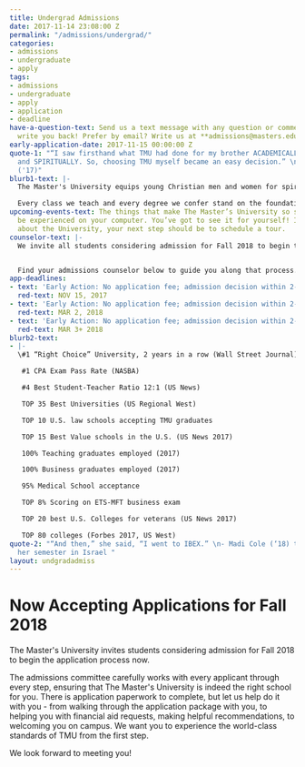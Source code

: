 ```yaml
---
title: Undergrad Admissions
date: 2017-11-14 23:08:00 Z
permalink: "/admissions/undergrad/"
categories:
- admissions
- undergraduate
- apply
tags:
- admissions
- undergraduate
- apply
- application
- deadline
have-a-question-text: Send us a text message with any question or comments, we'll
  write you back! Prefer by email? Write us at **admissions@masters.edu**
early-application-date: 2017-11-15 00:00:00 Z
quote-1: "“I saw firsthand what TMU had done for my brother ACADEMICALLY, ATHLETICALLY
  and SPIRITUALLY. So, choosing TMU myself became an easy decision.” \n- Jason Karkenny
  ('17)"
blurb1-text: |-
  The Master's University equips young Christian men and women for spiritual service and leadership - on the job, in the home, and through their ministries.

  Every class we teach and every degree we confer stand on the foundation of God's Word. Our students acquire knowledge from a Biblical perspective, filtering everything they learn through the lens of God's Word. In other words, they gain wisdom to serve and wisdom to lead.
upcoming-events-text: The things that make The Master’s University so special can’t
  be experienced on your computer. You’ve got to see it for yourself! If you’re curious
  about the University, your next step should be to schedule a tour.
counselor-text: |-
  We invite all students considering admission for Fall 2018 to begin the application process now. Don’t miss out on a life-changing TMU education–complete your application as soon as possible!


  Find your admissions counselor below to guide you along that process.
app-deadlines:
- text: 'Early Action: No application fee; admission decision within 2-3 weeks'
  red-text: NOV 15, 2017
- text: 'Early Action: No application fee; admission decision within 2-3 weeks'
  red-text: MAR 2, 2018
- text: 'Early Action: No application fee; admission decision within 2-3 weeks'
  red-text: MAR 3+ 2018
blurb2-text:
- |-
  \#1 “Right Choice” University, 2 years in a row (Wall Street Journal)

   #1 CPA Exam Pass Rate (NASBA)

   #4 Best Student-Teacher Ratio 12:1 (US News)

   TOP 35 Best Universities (US Regional West)

   TOP 10 U.S. law schools accepting TMU graduates

   TOP 15 Best Value schools in the U.S. (US News 2017)

   100% Teaching graduates employed (2017)

   100% Business graduates employed (2017)

   95% Medical School acceptance

   TOP 8% Scoring on ETS-MFT business exam

   TOP 20 best U.S. Colleges for veterans (US News 2017)

   TOP 80 colleges (Forbes 2017, US West)
quote-2: "“And then,” she said, “I went to IBEX.” \n- Madi Cole (‘18) talks about
  her semester in Israel "
layout: undgradadmiss
---
```


# Now Accepting Applications for Fall 2018

The Master's University invites students considering admission for Fall 2018 to begin the application process now.

The admissions committee carefully works with every applicant through every step, ensuring that The Master's University is indeed the right school for you. There is application paperwork to complete, but let us help do it with you - from walking through the application package with you, to helping you with financial aid requests, making helpful recommendations, to welcoming you on campus. We want you to experience the world-class standards of TMU from the first step.

We look forward to meeting you!